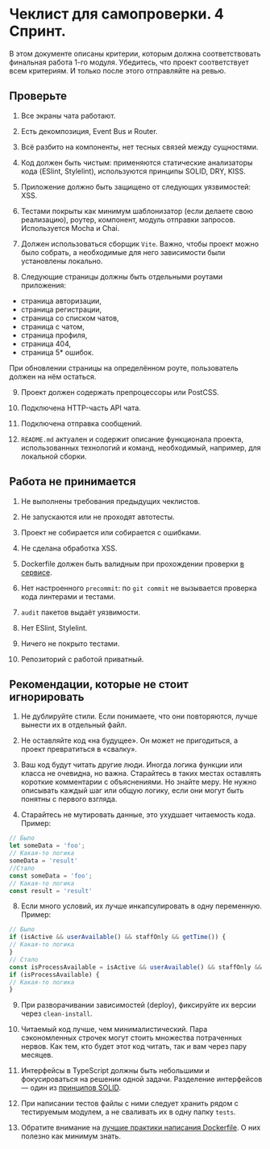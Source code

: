 # Чеклист для самопроверки. 4 Спринт.

В этом документе описаны критерии, которым должна соответствовать финальная работа 1-го модуля. Убедитесь, что проект соответствует всем критериям. И только после этого отправляйте на ревью.

## Проверьте

1. Все экраны чата работают.

2. Есть декомпозиция, Event Bus и Router.
3. Всё разбито на компоненты, нет тесных связей между сущностями.
4. Код должен быть чистым: применяются статические анализаторы кода (ESlint, Stylelint), используются принципы SOLID, DRY, KISS.
5. Приложение должно быть защищено от следующих уязвимостей: XSS.
6. Тестами покрыты как минимум шаблонизатор (если делаете свою реализацию), роутер, компонент, модуль отправки запросов. Используется Mocha и Chai.
7. Должен использоваться сборщик `Vite`. Важно, чтобы проект можно было собрать, а необходимые для него зависимости были установлены локально.
8. Следующие страницы должны быть отдельными роутами приложения:
 - cтраница авторизации,
 - cтраница регистрации,
 - cтраница со списком чатов,
 - cтраница с чатом,
 - страница профиля,
 - страница 404,
 - страница 5* ошибок.

При обновлении страницы на определённом роуте, пользователь должен на нём остаться.

9. Проект должен содержать препроцессоры или PostCSS.

10. Подключена HTTP-часть API чата.
11. Подключена отправка сообщений.
12. `README.md` актуален и содержит описание функционала проекта, использованных технологий и команд, необходимый, например, для локальной сборки.

## Работа не принимается
1. Не выполнены требования предыдущих чеклистов.

1. Не запускаются или не проходят автотесты.
2. Проект не собирается или собирается с ошибками.

2. Не сделана обработка XSS.
4. Dockerfile должен быть валидным при прохождении проверки [в сервисе](https://www.fromlatest.io/#/).
5. Нет настроенного `precommit`: по `git commit` не вызывается проверка кода линтерами и тестами.
6. `audit` пакетов выдаёт уязвимости.
7. Нет ESlint, Stylelint.
10. Ничего не покрыто тестами.
11. Репозиторий с работой приватный.

## Рекомендации, которые не стоит игнорировать

1. Не дублируйте стили. Если понимаете, что они повторяются, лучше вынести их в отдельный файл.

3. Не оставляйте код «на будущее». Он может не пригодиться, а проект превратиться в «свалку».
5. Ваш код будут читать другие люди. Иногда логика функции или класса не очевидна, но важна. Старайтесь в таких местах оставлять короткие комментарии с объяснениями. Но знайте меру. Не нужно описывать каждый шаг или общую логику, если они могут быть понятны с первого взгляда.
7. Старайтесь не мутировать данные, это ухудшает читаемость кода. Пример:
```js
// Было
let someData = 'foo';
// Какая-то логика
someData = 'result'
//Стало
const someData = 'foo';
// Какая-то логика
const result = 'result'
```

8. Если много условий, их лучше инкапсулировать в одну переменную. Пример:
```js
// Было
if (isActive && userAvailable() && staffOnly && getTime()) {
// Какая-то логика
}
// Стало
const isProcessAvailable = isActive && userAvailable() && staffOnly && getTime();
if (isProcessAvailable) {
// Какая-то логика
}
```
9. При разворачивании зависимостей (deploy), фиксируйте их версии через `clean-install`.

10. Читаемый код лучше, чем минималистический. Пара сэкономленных строчек могут стоить множества потраченных нервов. Как тем, кто будет этот код читать, так и вам через пару месяцев.
12. Интерфейсы в TypeScript должны быть небольшими и фокусироваться на решении одной задачи. Разделение интерфейсов — один из [принципов SOLID](https://habr.com/ru/company/ruvds/blog/426413/).
13. При написании тестов файлы с ними следует хранить рядом с тестируемым модулем, а не сваливать их в одну папку `tests`.
14. Обратите внимание на [лучшие практики написания Dockerfile](https://docs.docker.com/develop/develop-images/dockerfile_best-practices/). О них полезно как минимум знать.
